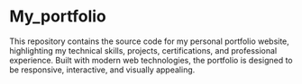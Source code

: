 # My_portfolio
This repository contains the source code for my personal portfolio website, highlighting my technical skills, projects, certifications, and professional experience. Built with modern web technologies, the portfolio is designed to be responsive, interactive, and visually appealing.
